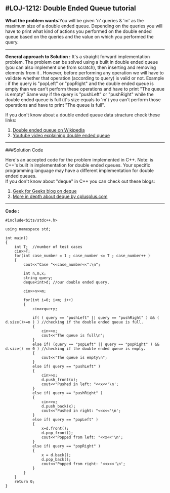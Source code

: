 #LOJ-1212: Double Ended Queue tutorial
---
**What the problem wants**:You will be given 'n' queries & 'm' as the maximum size of a double ended queue. Depending on the queries you will have to print what kind of actions you performed on the double ended queue based on the queries and the value on which you performed the query.

---
**General approach to Solution :** It's a straight forward implementation problem. The problem can be solved using a built in double ended queue (you can also implement one from scratch), then inserting and removing elements from it . However, before performing any operation we will have to validate whether that operation (according to query) is valid or not.
Example : if the query is "popLeft" or "popRight" and the double ended queue is empty than we can't perform these operations and have to print "The queue is empty"
Same way if the query is "pushLeft" or "pushRight" while the double ended queue is full (it's size equals to 'm') you can't perform those operations and have to print "The queue is full".

If you don't know about a double ended queue data stracture check these links:
1. [Double ended queue on Wikipedia](https://en.wikipedia.org/wiki/Double-ended_queue)
2. [Youtube video explaining double ended queue](https://www.youtube.com/watch?v=j3rvizohd0I)
---
###Solution Code

Here's an accepted code for the problem implemented in C++.
Note: <deque> is C++'s built in implementation for double ended queues. Your specific programming language may have a different implementation for double ended queues.   
If you don't know about "deque" in C++ you can check out these blogs:
1. [Geek for Geeks blog on deque](https://www.geeksforgeeks.org/deque-cpp-stl/)
2. [More in depth about deque by cplusplus.com](https://www.cplusplus.com/reference/deque/deque/)
---
**Code :**

```cplusplus
#include<bits/stdc++.h>

using namespace std;

int main()
{
    int T;  //number of test cases
    cin>>T;
    for(int case_number = 1 ; case_number <= T ; case_number++ )
    {
        cout<<"Case "<<case_number<<":\n";

        int n,m,x;
        string query;
        deque<int>d; //our double ended query.

        cin>>n>>m;

        for(int i=0; i<m; i++)
        {
            cin>>query;

            if( ( query == "pushLeft" || query == "pushRight" ) && ( d.size()>=n ) ) //checking if the double ended queue is full.
            {
                cin>>x;
                cout<<"The queue is full\n";
            }
            else if( (query == "popLeft" || query == "popRight" ) && d.size() == 0 ) //checking if the double ended queue is empty.
            {
                cout<<"The queue is empty\n";
            }
            else if( query == "pushLeft" )
            {
                cin>>x;
                d.push_front(x);
                cout<<"Pushed in left: "<<x<<'\n';
            }
            else if( query == "pushRight" )
            {
                cin>>x;
                d.push_back(x);
                cout<<"Pushed in right: "<<x<<'\n';
            }
            else if( query == "popLeft" )
            {
                x=d.front();
                d.pop_front();
                cout<<"Popped from left: "<<x<<'\n';
            }
            else if( query == "popRight" )
            {
                x = d.back();
                d.pop_back();
                cout<<"Popped from right: "<<x<<'\n';
            }
        }
    }
    return 0;
}
```     
